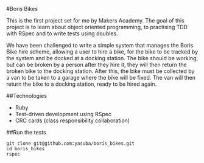 #Boris Bikes

This is the first project set for me by Makers Academy. The goal of this project is to learn about object oriented programming, to practising TDD with RSpec and to write tests using doubles.

We have been challenged to write a simple system that manages the Boris Bike hire scheme, allowing a user to hire a bike, for the bike to be tracked by the system and be docked at a docking station. The bike should be working, but can be broken by a person after they hire it, they will then return the broken bike to the docking station. After this, the bike must be collected by a van to be taken to a garage where the bike will be fixed. The van will then return the bike to a docking station, ready to be hired again.

##Technologies

* Ruby
* Test-driven development using RSpec
* CRC cards (class responsibility collaboration)

##Run the tests

    git clone git@github.com:yasuba/boris_bikes.git
    cd boris_bikes
    rspec
